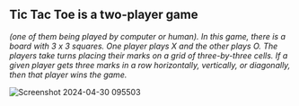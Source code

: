 ## <b>Tic Tac Toe is a two-player game</b> <br>
<i>(one of them being played by computer or human).
In this game, there is a board with 3 x 3 squares.
One player plays X and the other plays O. 
The players take turns placing their marks on a grid of three-by-three cells.
If a given player gets three marks in a row horizontally, vertically, or diagonally,
then that player wins the game.</i>

![Screenshot 2024-04-30 095503](https://github.com/Nilesh-Bhoi23/Tic-Tac-Toe-game-/assets/147185281/8e1766ca-c744-4dbd-9e80-74385cc6793a)
